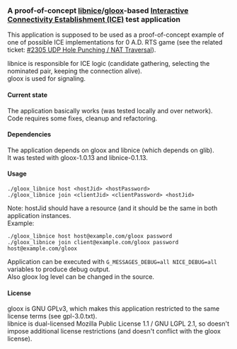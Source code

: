 ### A proof-of-concept [libnice](http://nice.freedesktop.org/wiki/)/[gloox](https://camaya.net/gloox/)-based [Interactive Connectivity Establishment (ICE)](http://tools.ietf.org/html/rfc5245) test application
This application is supposed to be used as a proof-of-concept example of one of possible ICE implementations for 0 A.D. RTS game (see the related ticket: [#2305 UDP Hole Punching / NAT Traversal](http://trac.wildfiregames.com/ticket/2305)).

libnice is responsible for ICE logic (candidate gathering, selecting the nominated pair, keeping the connection alive).  
gloox is used for signaling.

#### Current state
The application basically works (was tested locally and over network).  
Code requires some fixes, cleanup and refactoring.

#### Dependencies
The application depends on gloox and libnice (which depends on glib).  
It was tested with gloox-1.0.13 and libnice-0.1.13.

#### Usage
```
./gloox_libnice host <hostJid> <hostPassword>
./gloox_libnice join <clientJid> <clientPassword> <hostJid>
```
Note: hostJid should have a resource (and it should be the same in both application instances.  
Example:
```
./gloox_libnice host host@example.com/gloox password
./gloox_libnice join client@example.com/gloox password host@example.com/gloox
```

Application can be executed with `G_MESSAGES_DEBUG=all NICE_DEBUG=all` variables to produce debug output.  
Also gloox log level can be changed in the source.

#### License
gloox is GNU GPLv3, which makes this application restricted to the same license terms (see gpl-3.0.txt).  
libnice is dual-licensed Mozilla Public License 1.1 / GNU LGPL 2.1, so doesn't impose additional license restrictions (and doesn't conflict with the gloox license).

